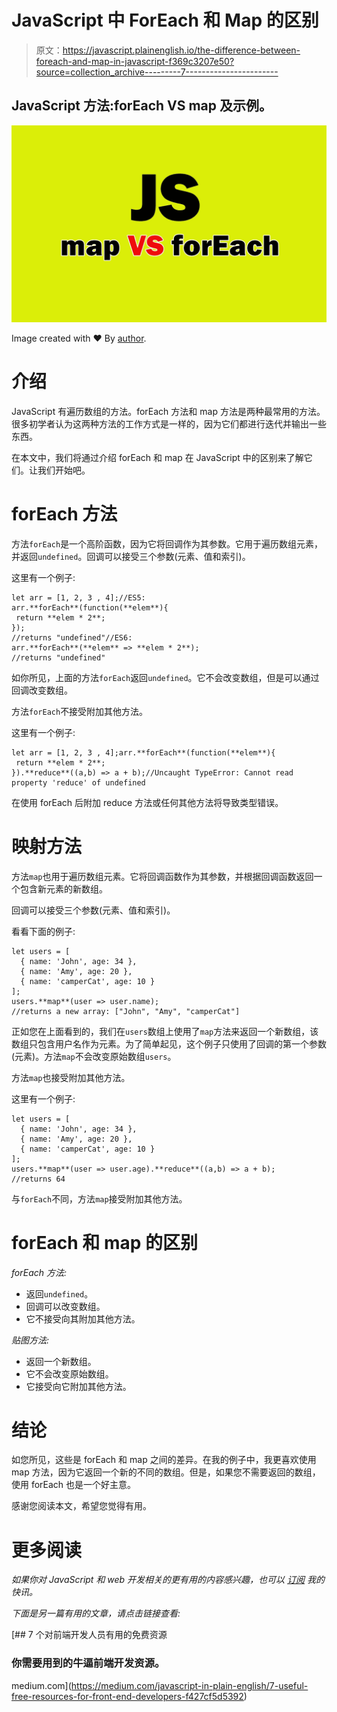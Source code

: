 # JavaScript 中 ForEach 和 Map 的区别

> 原文：<https://javascript.plainenglish.io/the-difference-between-foreach-and-map-in-javascript-f369c3207e50?source=collection_archive---------7----------------------->

## JavaScript 方法:forEach VS map 及示例。

![](img/fdc690d63ddb35590af0115bc164c3dc.png)

Image created with ❤️️ By [author](https://mehdiouss315.medium.com/).

# 介绍

JavaScript 有遍历数组的方法。forEach 方法和 map 方法是两种最常用的方法。很多初学者认为这两种方法的工作方式是一样的，因为它们都进行迭代并输出一些东西。

在本文中，我们将通过介绍 forEach 和 map 在 JavaScript 中的区别来了解它们。让我们开始吧。

# forEach 方法

方法`forEach`是一个高阶函数，因为它将回调作为其参数。它用于遍历数组元素，并返回`undefined`。回调可以接受三个参数(元素、值和索引)。

这里有一个例子:

```
let arr = [1, 2, 3 , 4];//ES5:
arr.**forEach**(function(**elem**){
 return **elem * 2**;
});
//returns "undefined"//ES6:
arr.**forEach**(**elem** => **elem * 2**);
//returns "undefined"
```

如你所见，上面的方法`forEach`返回`undefined`。它不会改变数组，但是可以通过回调改变数组。

方法`forEach`不接受附加其他方法。

这里有一个例子:

```
let arr = [1, 2, 3 , 4];arr.**forEach**(function(**elem**){
 return **elem * 2**;
}).**reduce**((a,b) => a + b);//Uncaught TypeError: Cannot read property 'reduce' of undefined
```

在使用 forEach 后附加 reduce 方法或任何其他方法将导致类型错误。

# 映射方法

方法`map`也用于遍历数组元素。它将回调函数作为其参数，并根据回调函数返回一个包含新元素的新数组。

回调可以接受三个参数(元素、值和索引)。

看看下面的例子:

```
let users = [
  { name: 'John', age: 34 },
  { name: 'Amy', age: 20 },
  { name: 'camperCat', age: 10 }
];
users.**map**(user => user.name);
//returns a new array: ["John", "Amy", "camperCat"]
```

正如您在上面看到的，我们在`users`数组上使用了`map`方法来返回一个新数组，该数组只包含用户名作为元素。为了简单起见，这个例子只使用了回调的第一个参数(元素)。方法`map`不会改变原始数组`users`。

方法`map`也接受附加其他方法。

这里有一个例子:

```
let users = [
  { name: 'John', age: 34 },
  { name: 'Amy', age: 20 },
  { name: 'camperCat', age: 10 }
];
users.**map**(user => user.age).**reduce**((a,b) => a + b);
//returns 64
```

与`forEach`不同，方法`map`接受附加其他方法。

# forEach 和 map 的区别

*forEach 方法:*

*   返回`undefined`。
*   回调可以改变数组。
*   它不接受向其附加其他方法。

*贴图方法:*

*   返回一个新数组。
*   它不会改变原始数组。
*   它接受向它附加其他方法。

# 结论

如您所见，这些是 forEach 和 map 之间的差异。在我的例子中，我更喜欢使用 map 方法，因为它返回一个新的不同的数组。但是，如果您不需要返回的数组，使用 forEach 也是一个好主意。

感谢您阅读本文，希望您觉得有用。

# 更多阅读

*如果你对 JavaScript 和 web 开发相关的更有用的内容感兴趣，也可以* [*订阅*](https://mehdiouss.ck.page/) *我的快讯。*

*下面是另一篇有用的文章，请点击链接查看:*

[](https://medium.com/javascript-in-plain-english/7-useful-free-resources-for-front-end-developers-f427cf5d5392) [## 7 个对前端开发人员有用的免费资源

### 你需要用到的牛逼前端开发资源。

medium.com](https://medium.com/javascript-in-plain-english/7-useful-free-resources-for-front-end-developers-f427cf5d5392)